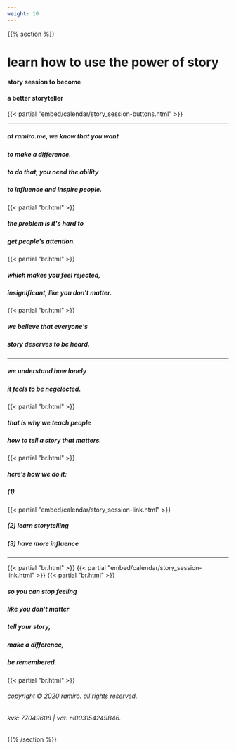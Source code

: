 ```yaml
---
weight: 10
---
```

{{% section %}}

# learn how to use the power of story
#### story session to become
#### a better storyteller

{{< partial "embed/calendar/story_session-buttons.html" >}}

---
##### at ramiro.me, we know that you want
##### to make a difference.
##### to do that, you need the ability
##### to influence and inspire people.
{{< partial "br.html" >}}
##### the problem is it's hard to
##### get people's attention.
{{< partial "br.html" >}}
##### which makes you feel rejected,
##### insignificant, like you don't matter.
{{< partial "br.html" >}}
##### we believe that everyone's
##### story deserves to be heard.
---
##### we understand how lonely
##### it feels to be negelected.
{{< partial "br.html" >}}
##### that is why we teach people
##### how to tell a story that matters.
{{< partial "br.html" >}}
##### here’s how we do it:
##### (1)
{{< partial "embed/calendar/story_session-link.html" >}}
##### (2) learn storytelling
##### (3) have more influence

---
{{< partial "br.html" >}}
{{< partial "embed/calendar/story_session-link.html" >}}
{{< partial "br.html" >}}
##### so you can stop feeling
##### like you don't matter
##### tell your story,
##### make a difference,
##### be remembered.
{{< partial "br.html" >}}
###### copyright © 2020 ramiro. all rights reserved.
###### kvk: 77049608 | vat: nl003154249B46.


{{% /section %}}
